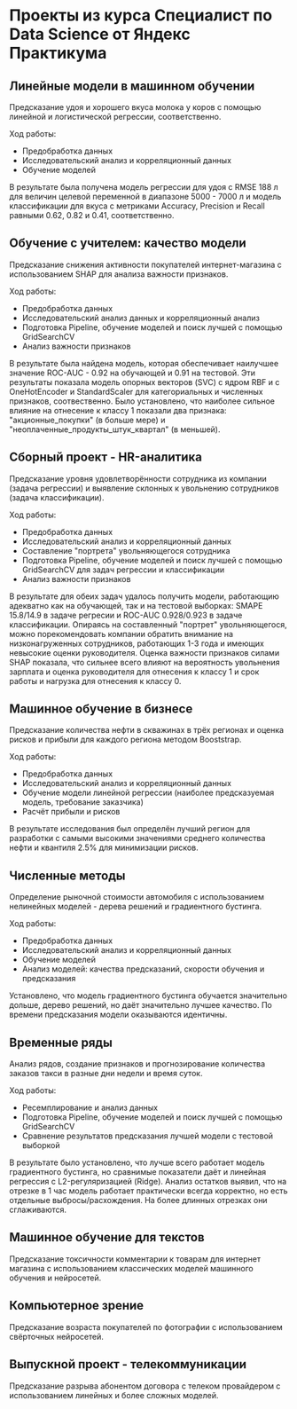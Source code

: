 # Проекты из курса Специалист по Data Science от Яндекс Практикума

## Линейные модели в машинном обучении
Предсказание удоя и хорошего вкуса молока у коров с помощью линейной и логистической регрессии, соответственно.

Ход работы:
- Предобработка данных
- Исследовательский анализ и корреляционный данных
- Обучение моделей

В результате была получена модель регрессии для удоя с RMSE 188 л для величин целевой переменной в диапазоне 5000 - 7000 л
и модель классификации для вкуса с метриками Accuracy, Precision и Recall равными 0.62, 0.82 и 0.41, соответственно.

## Обучение с учителем: качество модели
Предсказание снижения активности покупателей интернет-магазина с использованием SHAP для анализа важности признаков.

Ход работы:
- Предобработка данных
- Исследовательский анализ данных и корреляционный анализ
- Подготовка Pipeline, обучение моделей и поиск лучшей с помощью GridSearchCV
- Анализ важности признаков

В результате была найдена модель, которая обеспечивает наилучшее значение ROC-AUC - 0.92 на обучающей и 0.91 на тестовой. 
Эти результаты показала модель опорных векторов (SVC) с ядром RBF и с OneHotEncoder и StandardScaler для категориальных и численных признаков, соотвественно.
Было установлено, что наиболее сильное влияние на отнесение к классу 1 показали два признака: "акционные_покупки" (в больше мере) и "неоплаченные_продукты_штук_квартал" (в меньшей). 

## Сборный проект - HR-аналитика
Предсказание уровня удовлетворённости сотрудника из компании (задача регрессии) и выявление склонных к увольнению сотрудников (задача классификации).

Ход работы:
- Предобработка данных
- Исследовательский анализ и корреляционный данных
- Составление "портрета" увольняющегося сотрудника
- Подготовка Pipeline, обучение моделей и поиск лучшей с помощью GridSearchCV для задач регрессии и классификации
- Анализ важности признаков

В результате для обеих задач удалось получить модели, работающию адекватно как на обучающей, так и на тестовой выборках: SMAPE 15.8/14.9 в задаче регресии и ROC-AUC 0.928/0.923 в задаче классификации.
Опираясь на составленный "портрет" увольняющегося, можно порекомендовать компании обратить внимание на низконагруженных сотрудников, работающих 1-3 года и имеющих невысокие оценки руководителя. 
Оценка важности признаков силами SHAP показала, что сильнее всего влияют на вероятность увольнения зарплата и оценка руководителя для отнесения к классу 1 и срок работы и нагрузка для отнесения к классу 0. 

## Машинное обучение в бизнесе
Предсказание количества нефти в скважинах в трёх регионах и оценка рисков и прибыли для каждого региона методом Booststrap.

Ход работы:
- Предобработка данных
- Исследовательский анализ и корреляционный данных
- Обучение модели линейной регрессии (наиболее предсказуемая модель, требование заказчика)
- Расчёт прибыли и рисков

В результате исследования был определён лучший регион для разработки с самыми высокими значениями среднего количества нефти и квантиля 2.5% для минимизации рисков.


## Численные методы
Определение рыночной стоимости автомобиля с использованием нелинейных моделей - дерева решений и градиентного бустинга.

Ход работы:
- Предобработка данных
- Исследовательский анализ и корреляционный данных
- Обучение моделей
- Анализ моделей: качества предсказаний, скорости обучения и предсказания

Установлено, что модель градиентного бустинга обучается значительно дольше, дерево решений, но даёт значительно лучшее качество.
По времени предсказания модели оказываются идентичны.

## Временные ряды
Анализ рядов, создание признаков и прогнозирование количества заказов такси в разные дни недели и время суток.

Ход работы:
- Ресемплирование и анализ данных
- Подготовка Pipeline, обучение моделей и поиск лучшей с помощью GridSearchCV
- Сравнение результатов предсказания лучшей модели с тестовой выборкой

В результате было установлено, что лучше всего работает модель градиентного бустинга, но сравнимые показатели даёт и линейная регрессия с L2-регуляризацией (Ridge).
Анализ остатков выявил, что на отрезке в 1 час модель работает практически всегда корректно, но есть отдельные выбросы/расхождения. На более длинных отрезках они сглаживаются.

## Машинное обучение для текстов
Предсказание токсичности комментарии к товарам для интернет магазина с использованием классических моделей машинного обучения и нейросетей.

## Компьютерное зрение
Предсказание возраста покупателей по фотографии с использованием свёрточных нейросетей.

## Выпускной проект - телекоммуникации
Предсказание разрыва абонентом договора с телеком провайдером с использованием линейных и более сложных моделей.

